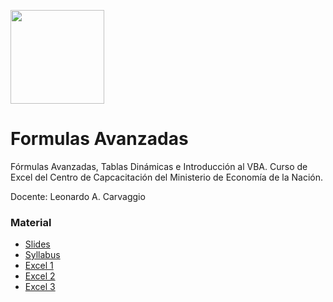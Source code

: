 <a href="url"><img src="https://pbs.twimg.com/profile_images/1752052973327298560/Gr8rXAYA_400x400.jpg" height="150" width="150" ></a>

# Formulas Avanzadas
Fórmulas Avanzadas, Tablas Dinámicas e Introducción al VBA. Curso de Excel del Centro de Capcacitación del Ministerio de Economía de la Nación. 

Docente: Leonardo A. Carvaggio

### Material
* [Slides](https://docs.google.com/presentation/d/1DTe__iFt8PdM3VGqUYTX5wJ7nObj7mlwmTaCei0vMEg/edit#slide=id.g1f0d1157614_1_58)
* [Syllabus](https://github.com/LCaravaggio/FormulasAvanzadas/blob/main/F%C3%B3rmulas%20Avanzadas%20y%20Tablas%20Din%C3%A1micas%20en%20Excel%20e%20Introducci%C3%B3n%20al%20VBA%20-%202024.pdf)
* [Excel 1](https://github.com/LCaravaggio/FormulasAvanzadas/blob/main/Curso%20Excel%20Avanzado%201.xlsx)
* [Excel 2](https://github.com/LCaravaggio/FormulasAvanzadas/blob/main/Curso%20Excel%20Avanzado%202.xlsx)
* [Excel 3](https://github.com/LCaravaggio/FormulasAvanzadas/blob/main/Curso%20Excel%20Avanzado%203.xlsx)
